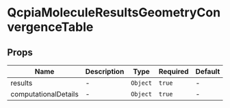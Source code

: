 # QcpiaMoleculeResultsGeometryConvergenceTable

## Props

<!-- @vuese:QcpiaMoleculeResultsGeometryConvergenceTable:props:start -->
|Name|Description|Type|Required|Default|
|---|---|---|---|---|
|results|-|`Object`|`true`|-|
|computationalDetails|-|`Object`|`true`|-|

<!-- @vuese:QcpiaMoleculeResultsGeometryConvergenceTable:props:end -->


